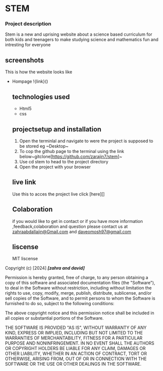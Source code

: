# STEM

### Project description
Stem is a new and uprising website  about a science based curriculum for both kids and teenagers to make studying science and mathematics fun and intresting for everyone


## screenshots
This is how the website looks like
- Hompage
  !{link}()




  ## technologies used
  * Html5
  * css
  ## projectsetup and installation
  1. Open the terminlal and navigate to were the project is supposed to be stored eg ~Desktop~
  2. To cop the github page to the terminal using the link below~gitclone[https://github.com/zarajin7/stem]~
  3. Use cd stem to head to the project directory
  4. Open the project with your browser
   ## live link
   Use this to acces the project live click [here][]
   ## Colaboration
   if you would like to get in contact or if you have more information ,feedback,colaboration and question please contact us at zahraabdallajin@Gmail.com and daveomosh97@gmail.com
   ## liscense
   MIT liscense


Copyright (c) [2024] ***[zahra and david]***

Permission is hereby granted, free of charge, to any person obtaining a copy
of this software and associated documentation files (the "Software"), to deal
in the Software without restriction, including without limitation the rights
to use, copy, modify, merge, publish, distribute, sublicense, and/or sell
copies of the Software, and to permit persons to whom the Software is
furnished to do so, subject to the following conditions:

The above copyright notice and this permission notice shall be included in all
copies or substantial portions of the Software.

THE SOFTWARE IS PROVIDED "AS IS", WITHOUT WARRANTY OF ANY KIND, EXPRESS OR
IMPLIED, INCLUDING BUT NOT LIMITED TO THE WARRANTIES OF MERCHANTABILITY,
FITNESS FOR A PARTICULAR PURPOSE AND NONINFRINGEMENT. IN NO EVENT SHALL THE
AUTHORS OR COPYRIGHT HOLDERS BE LIABLE FOR ANY CLAIM, DAMAGES OR OTHER
LIABILITY, WHETHER IN AN ACTION OF CONTRACT, TORT OR OTHERWISE, ARISING FROM,
OUT OF OR IN CONNECTION WITH THE SOFTWARE OR THE USE OR OTHER DEALINGS IN THE
SOFTWARE.